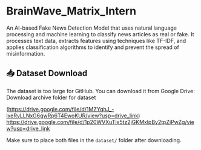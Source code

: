 # BrainWave_Matrix_Intern
An AI-based Fake News Detection Model that uses natural language processing and machine learning to classify news articles as real or fake. It processes text data, extracts features using techniques like TF-IDF, and applies classification algorithms to identify and prevent the spread of misinformation.
## 📥 Dataset Download

The dataset is too large for GitHub. You can download it from Google Drive:
Download archive folder for dataset

(https://drive.google.com/file/d/1MZYqhJ_-lxeRvLLNxG6gwRp6T4EwoKUR/view?usp=drive_link)
https://drive.google.com/file/d/1p20WVXuTix5tz2jGKMxlpBy2tpZiPwZg/view?usp=drive_link

Make sure to place both files in the `dataset/` folder after downloading.
